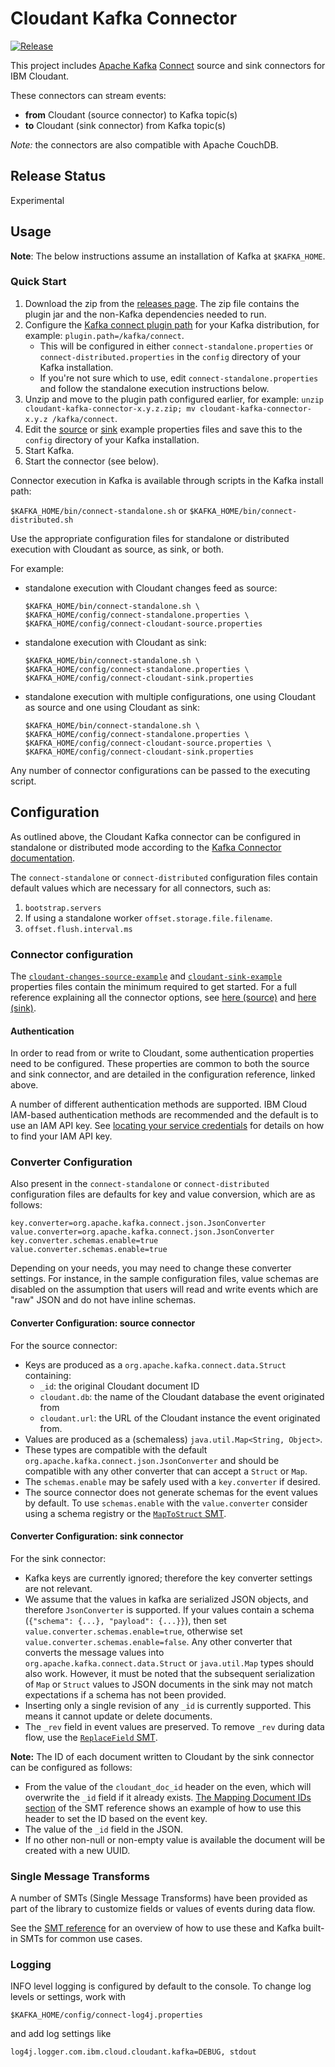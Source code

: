 # Cloudant Kafka Connector

[![Release](https://img.shields.io/github/v/release/IBM/cloudant-kafka-connector?include_prereleases)](https://github.com/IBM/cloudant-kafka-connector/releases/latest)

This project includes [Apache Kafka](https://kafka.apache.org/) [Connect](https://kafka.apache.org/documentation.html#connect) source and sink connectors for IBM Cloudant.

These connectors can stream events:
- **from** Cloudant (source connector) to Kafka topic(s)
- **to** Cloudant (sink connector) from Kafka topic(s)

_Note:_ the connectors are also compatible with Apache CouchDB.

## Release Status

Experimental

## Usage

**Note**: The below instructions assume an installation of Kafka at `$KAFKA_HOME`.

### Quick Start

1. Download the zip from the [releases page](https://github.com/IBM/cloudant-kafka-connector/releases). The zip file
   contains the plugin jar and the non-Kafka dependencies needed to run.
2. Configure the [Kafka connect plugin path](https://kafka.apache.org/documentation.html#connectconfigs_plugin.path) for
   your Kafka distribution, for example: `plugin.path=/kafka/connect`.
   - This will be configured in either `connect-standalone.properties` or `connect-distributed.properties` in
     the `config` directory of your Kafka installation.
   - If you're not sure which to use, edit `connect-standalone.properties` and follow the standalone execution
     instructions below.
2. Unzip and move to the plugin path configured earlier, for example:
   `unzip cloudant-kafka-connector-x.y.z.zip; mv cloudant-kafka-connector-x.y.z /kafka/connect`.
3. Edit the [source](docs/connect-cloudant-changes-source-example.properties)
   or [sink](docs/connect-cloudant-sink-example.properties) example properties files and save this to the `config`
   directory of your Kafka installation.
4. Start Kafka.
5. Start the connector (see below).

Connector execution in Kafka is available through scripts in the Kafka install path:

`$KAFKA_HOME/bin/connect-standalone.sh` or `$KAFKA_HOME/bin/connect-distributed.sh`

Use the appropriate configuration files for standalone or distributed execution with Cloudant as source, as sink, or both.

For example:
- standalone execution with Cloudant changes feed as source:

  ```
  $KAFKA_HOME/bin/connect-standalone.sh \
  $KAFKA_HOME/config/connect-standalone.properties \
  $KAFKA_HOME/config/connect-cloudant-source.properties
  ```

- standalone execution with Cloudant as sink:

  ```
  $KAFKA_HOME/bin/connect-standalone.sh \
  $KAFKA_HOME/config/connect-standalone.properties \
  $KAFKA_HOME/config/connect-cloudant-sink.properties
  ```

- standalone execution with multiple configurations, one using Cloudant as source and one using Cloudant as sink:

  ```
  $KAFKA_HOME/bin/connect-standalone.sh \
  $KAFKA_HOME/config/connect-standalone.properties \
  $KAFKA_HOME/config/connect-cloudant-source.properties \
  $KAFKA_HOME/config/connect-cloudant-sink.properties
  ```

Any number of connector configurations can be passed to the executing script.


## Configuration

As outlined above, the Cloudant Kafka connector can be configured in standalone or distributed mode according to 
the [Kafka Connector documentation](https://kafka.apache.org/documentation.html#connect_configuring).

The `connect-standalone` or `connect-distributed` configuration files contain default values which are necessary for all connectors, such as:

1. `bootstrap.servers`
2. If using a standalone worker `offset.storage.file.filename`.
3. `offset.flush.interval.ms`

### Connector configuration

The [`cloudant-changes-source-example`](docs/connect-cloudant-changes-source-example.properties) and [`cloudant-sink-example`](docs/connect-cloudant-sink-example.properties) properties files contain the minimum required to get started.
For a full reference explaining all the connector options, see [here (source)](docs/configuration-reference-changes-source.md) and
[here (sink)](docs/configuration-reference-sink.md).

#### Authentication

In order to read from or write to Cloudant, some authentication properties need to be configured. These properties are common to both the source and sink connector, and are detailed in the configuration reference, linked above.

A number of different authentication methods are supported. IBM Cloud IAM-based authentication methods are recommended and the default is to use an IAM API key. See [locating your service credentials](https://cloud.ibm.com/docs/Cloudant?topic=Cloudant-locating-your-service-credentials) for details on how to find your IAM API key.

### Converter Configuration

Also present in the `connect-standalone` or `connect-distributed` configuration files are defaults for key and value conversion, which are as follows:
```
key.converter=org.apache.kafka.connect.json.JsonConverter
value.converter=org.apache.kafka.connect.json.JsonConverter
key.converter.schemas.enable=true
value.converter.schemas.enable=true
```

Depending on your needs, you may need to change these converter settings.
For instance, in the sample configuration files, value schemas are disabled on the assumption that users will read and write events which are "raw" JSON and do not have inline schemas.

#### Converter Configuration: source connector

For the source connector:
* Keys are produced as a `org.apache.kafka.connect.data.Struct` containing:
  * `_id`: the original Cloudant document ID
  * `cloudant.db`: the name of the Cloudant database the event originated from
  * `cloudant.url`: the URL of the Cloudant instance the event originated from.
* Values are produced as a (schemaless) `java.util.Map<String, Object>`.
* These types are compatible with the default `org.apache.kafka.connect.json.JsonConverter` and should be compatible with any other converter that can accept a `Struct` or `Map`.
* The `schemas.enable` may be safely used with a `key.converter` if desired.
* The source connector does not generate schemas for the event values by default. To use `schemas.enable` with the `value.converter` consider using a schema registry or the [`MapToStruct` SMT](docs/smt-reference.md#map-to-struct-conversion).

#### Converter Configuration: sink connector

For the sink connector:
* Kafka keys are currently ignored; therefore the key converter settings are not relevant.
* We assume that the values in kafka are serialized JSON objects, and therefore `JsonConverter` is supported. If your values contain a schema (`{"schema": {...}, "payload": {...}}`), then set `value.converter.schemas.enable=true`, otherwise set `value.converter.schemas.enable=false`. Any other converter that converts the message values into `org.apache.kafka.connect.data.Struct` or `java.util.Map` types should also work. However, it must be noted that the subsequent serialization of `Map` or `Struct` values to JSON documents in the sink may not match expectations if a schema has not been provided.
* Inserting only a single revision of any `_id` is currently supported.  This means it cannot update or delete documents.
* The `_rev` field in event values are preserved.  To remove `_rev` during data flow, use the [`ReplaceField` SMT](docs/smt-reference.md#removing-_rev-field).

**Note:** The ID of each document written to Cloudant by the sink connector can be configured as follows:

* From the value of the `cloudant_doc_id` header on the even, which will overwrite the `_id` field if it already exists.
  [The Mapping Document IDs section](docs/smt-reference.md#mapping-document-ids) of the SMT reference shows an example of how to use this header to set the ID based on the event key.
* The value of the `_id` field in the JSON.
* If no other non-null or non-empty value is available the document will be created with a new UUID.

### Single Message Transforms

A number of SMTs (Single Message Transforms) have been provided as part of the library to customize fields or values of events during data flow.

See the [SMT reference](docs/smt-reference.md) for an overview of how to use these and Kafka built-in SMTs for common use cases.

### Logging

INFO level logging is configured by default to the console. To change log levels or settings, work with

`$KAFKA_HOME/config/connect-log4j.properties`

and add log settings like

`log4j.logger.com.ibm.cloud.cloudant.kafka=DEBUG, stdout`
